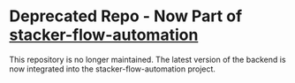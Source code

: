 # Deprecated Repo - Now Part of [stacker-flow-automation](https://github.com/degen-lab/stacker-flow-automation)
This repository is no longer maintained.
The latest version of the backend is now integrated into the stacker-flow-automation project.
